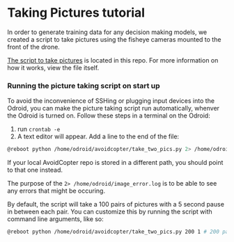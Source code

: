 # Taking Pictures tutorial
In order to generate training data for any decision making models,
we created a script to take pictures using the fisheye cameras
mounted to the front of the drone.

[The script to take pictures](../../take_two_pics.py) is located in this repo.
For more information on how it works, view the file itself.

### Running the picture taking script on start up
To avoid the inconvenience of SSHing or plugging input devices into the Odroid,
you can make the picture taking script run automatically, whenver the Odroid is turned on.
Follow these steps in a terminal on the Odroid:
1. run `crontab -e`
2. A text editor will appear. Add a line to the end of the file:
```bash
@reboot python /home/odroid/avoidcopter/take_two_pics.py 2> /home/odroid/image_error.log`
```

If your local AvoidCopter repo is stored in a different path, you should point to that one instead.

The purpose of the `2> /home/odroid/image_error.log` is to be able to see any errors that might be occuring.

By default, the script will take a 100 pairs of pictures with a 5 second pause in between each pair.
You can customize this by running the script with command line arguments, like so:
```bash
@reboot python /home/odroid/avoidcopter/take_two_pics.py 200 1 # 200 pairs with 1 second pauses 
```

